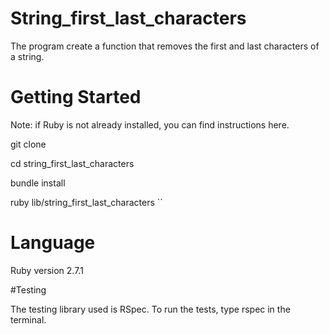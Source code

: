 # String_first_last_characters
The program create a function that removes the first and last characters of a string.

# Getting Started

Note: if Ruby is not already installed, you can find instructions here.

git clone

cd string_first_last_characters

bundle install

ruby lib/string_first_last_characters
``

# Language

Ruby version 2.7.1

#Testing

The testing library used is RSpec. To run the tests, type rspec in the terminal.
